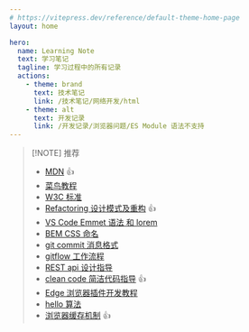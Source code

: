 ```yaml
---
# https://vitepress.dev/reference/default-theme-home-page
layout: home

hero:
  name: Learning Note
  text: 学习笔记
  tagline: 学习过程中的所有记录
  actions:
    - theme: brand
      text: 技术笔记
      link: /技术笔记/网络开发/html
    - theme: alt
      text: 开发记录
      link: /开发记录/浏览器问题/ES Module 语法不支持
---
```


> [!NOTE] 推荐
>
> - [MDN](https://developer.mozilla.org/zh-CN/) 👍
> - [菜鸟教程](https://www.runoob.com)
> - [W3C 标准](https://www.w3.org/TR)
> - [Refactoring 设计模式及重构](https://refactoringguru.cn) 👍
> - [VS Code Emmet 语法 和 lorem](https://juejin.cn/post/7083155683515826183)
> - [BEM CSS 命名](https://getbem.com)
> - [git commit 消息格式](https://www.conventionalcommits.org)
> - [gitflow 工作流程](https://www.atlassian.com/git/tutorials/comparing-workflows/gitflow-workflow)
> - [REST api 设计指导](https://github.com/microsoft/api-guidelines/blob/vNext/azure/Guidelines.md)
> - [clean code 简洁代码指导](https://github.com/ryanmcdermott/clean-code-javascript) 👍
> - [Edge 浏览器插件开发教程](https://learn.microsoft.com/en-us/microsoft-edge/extensions-chromium)
> - [hello 算法](https://www.hello-algo.com)
> - [浏览器缓存机制](https://zhuanlan.zhihu.com/p/273651157) 👍
